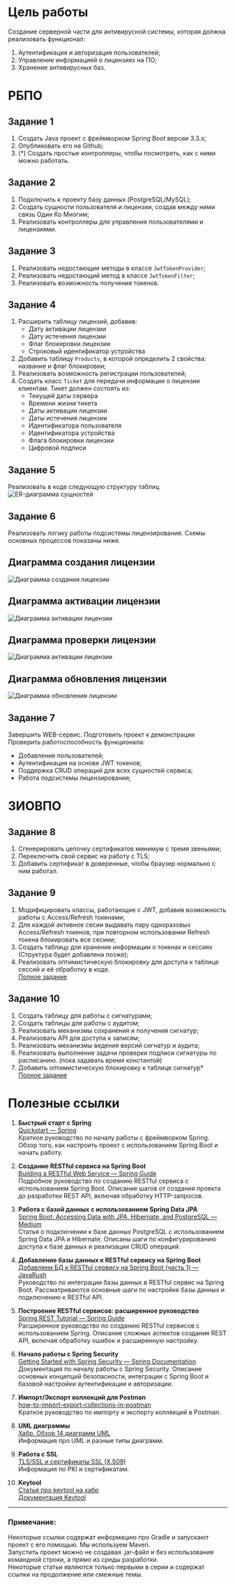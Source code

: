 # Цель работы
Создание серверной части для антивирусной системы, которая должна реализовать функционал:
1. Аутентификация и авторизация пользователей;
2. Управление информацией о лицензиях на ПО;
3. Хранение антивирусных баз.

# РБПО

## Задание 1
1. Создать Java проект с фреймворком Spring Boot версии 3.3.x;
2. Опубликовать его на Github;
3. (*) Создать простые контроллеры, чтобы посмотреть, как с ними можно работать.

## Задание 2
1. Подключить к проекту базу данных (PostgreSQL/MySQL);
2. Создать сущности пользователя и лицензии, создав между ними связь Один Ко Многим;
3. Реализовать контроллеры для управления пользователями и лицензиями.

## Задание 3
1. Реализовать недостающие методы в классе `JwtTokenProvider`;
2. Реализовать недостающий метод в классе `JwtTokenFilter`;
3. Реализовать возможность получения токенов.

## Задание 4
1. Расширить таблицу лицензий, добавив:
   - Дату активации лицензии
   - Дату истечения лицензии
   - Флаг блокировки лицензии
   - Строковый идентификатор устройства
2. Добавить таблицу `Products`, в которой определить 2 свойства: название и флаг блокировки;
3. Реализовать возможность регистрации пользователей;
4. Создать класс `Ticket` для передачи информации о лицензии клиентам. Тикет должен состоять из:
   - Текущей даты сервера
   - Времени жизни тикета
   - Даты активации лицензии
   - Даты истечения лицензии
   - Идентификатора пользователя
   - Идентификатора устройства
   - Флага блокировки лицензии
   - Цифровой подписи

## Задание 5  
Реализовать в коде следующую структуру таблиц
![ER-диаграмма сущностей](images/license_ER.png)

## Задание 6
Реализовать логику работы подсистемы лицензирования. Схемы основных процессов показаны ниже.  

## Диаграмма создания лицензии
![Диаграмма создания лицензии](images/generate_license.png)

## Диаграмма активации лицензии
![Диаграмма активации лицензии](images/activation.png)

## Диаграмма проверки лицензии
![Диаграмма активации лицензии](images/check_license.png)

## Диаграмма обновления лицензии
![Диаграмма обновления лицензии](images/renewal.png)

## Задание 7
Завершить WEB-сервис. Подготовить проект к демонстрации  
Проверить работоспособность функционала:
* Добавление пользователей;
* Аутентификация на основе JWT токенов;
* Поддержка CRUD операций для всех сущностей сервиса;
* Работа подсистемы лицензирования;

# ЗИОВПО

## Задание 8
1. Сгенерировать цепочку сертификатов минимум с тремя звеньями;
2. Переключить свой сервис на работу с TLS;
3. Добавить сертификат в доверенные, чтобы браузер нормально с ним работал.

## Задание 9
1. Модифицировать классы, работающие с JWT, добавив возможность работы с Access/Refresh токенами;
2. Для каждой активное сесии выдавать пару одноразовых Access/Refresh токенов, при повторном использовании Refresh токена блокировать все сесиии;
3. Создать таблицу для хранения информации о токенах и сессиях (Структура будет добавлена позже);
4. Реализовать оптимистическую блокировку для доступа к таблице сессий и её обработку в коде.  
[Полное задание](./Access&Refresh_Токены.docx)

## Задание 10
1. Создать таблицу для работы с сигнатурами;
2. Создать таблицы для работы с аудитом;
3. Реализовать механизмы сохранения и получения сигнатур;
4. Реализовать API для доступа к записям;
5. Реализовать механизмы ведения версий сигнатур и аудита;
6. Реализовать выполнение задачи проверки подписи сигнатуры по расписанию. (пока задавать время константой)
7. Добавить оптимистическую блокировку к таблице сигнатур*  
[Полное задание](./Сигнатуры_SpringBoot.docx)

# Полезные ссылки

1. **Быстрый старт с Spring**  
   [Quickstart — Spring](https://spring.io/quickstart)  
   Краткое руководство по началу работы с фреймворком Spring. Обзор того, как настроить проект с использованием Spring Boot и начать работу.

2. **Создание RESTful сервиса на Spring Boot**  
   [Building a RESTful Web Service — Spring Guide](https://spring.io/guides/gs/rest-service)  
   Подробное руководство по созданию RESTful сервиса с использованием Spring Boot. Описание шагов от создания проекта до разработки REST API, включая обработку HTTP-запросов.

3. **Работа с базой данных с использованием Spring Data JPA**  
   [Spring Boot: Accessing Data with JPA, Hibernate, and PostgreSQL — Medium](https://medium.com/analytics-vidhya/spring-boot-accessing-data-with-jpa-hibernate-and-postgresql-af68386363a4)  
   Статья о подключении к базе данных PostgreSQL с использованием Spring Data JPA и Hibernate. Описаны шаги по конфигурированию доступа к базе данных и реализации CRUD операций.

4. **Добавление базы данных к RESTful сервису на Spring Boot**  
   [Добавляем БД к RESTful сервису на Spring Boot (часть 1) — JavaRush](https://javarush.com/groups/posts/2579-dobavljaem-bd-k-restful-servisu-na-spring-boot-chastjh-1)  
   Руководство по интеграции базы данных в RESTful сервис на Spring Boot. Рассматриваются основные шаги по настройке базы данных и подключению к RESTful API.

5. **Построение RESTful сервисов: расширенное руководство**  
   [Spring REST Tutorial — Spring Guide](https://spring.io/guides/tutorials/rest)  
   Расширенное руководство по созданию RESTful сервисов с использованием Spring. Описание сложных аспектов создания REST API, включая обработку ошибок и расширенную настройку.

6. **Начало работы с Spring Security**  
   [Getting Started with Spring Security — Spring Documentation](https://docs.spring.io/spring-security/reference/servlet/getting-started.html)  
   Документация по началу работы с Spring Security. Описание основных концепций безопасности, интеграции с Spring Boot и базовой настройки аутентификации и авторизации.

7. **Импорт/Экспорт коллекций для Postman**  
   [how-to-import-export-collections-in-postman](https://www.geeksforgeeks.org/how-to-import-export-collections-in-postman/)  
   Краткое руководство по импорту и экспорту коллекций в Postman.

8. **UML диаграммы**  
   [Хабр. Обзор 14 диаграмм UML](https://habr.com/ru/articles/508710/)  
   Информация про UML и разные типы диаграмм.

9. **Работа с SSL**  
   [TLS/SSL и сертификаты SSL (X.509)](https://www.opennet.ru/docs/RUS/ldap_apacheds/tech/ssl.html)  
   Информация по PKI и сертификатам.

10. **Keytool**  
   [Статья про keytool на хабр](https://habr.com/ru/articles/446322/)  
   [Документация Keytool](https://docs.oracle.com/javase/8/docs/technotes/tools/windows/keytool.html)  
---

### Примечание:
Некоторые ссылки содержат информацию про Gradle и запускают проект с его помощью. Мы используем Maven.  
Запустить проект можно не создавая .jar-файл и без использования командной строки, а прямо из среды разработки.  
Некоторые статьи являются только первыми в серии и содержат ссылки на продолжение или смежные темы.


